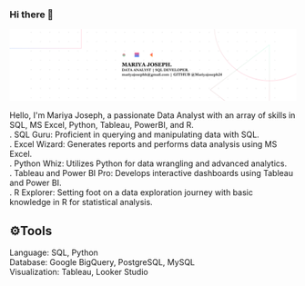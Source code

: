 ### Hi there 👋

<img width="2000" alt="Coding" src="https://github.com/Mariyajoseph24/Mariyajoseph24/blob/main/Black%20Technology%20LinkedIn%20Banner%20(4).png">



Hello, I'm Mariya Joseph, a passionate Data Analyst with an array of skills in SQL, MS Excel, Python, Tableau, PowerBI, and R.<br>
<list>. SQL Guru: Proficient in querying and manipulating data with SQL.<br>
. Excel Wizard: Generates reports and performs data analysis using MS Excel.<br>
. Python Whiz: Utilizes Python for data wrangling and advanced analytics.<br>
. Tableau and Power BI Pro: Develops interactive dashboards using Tableau and Power BI.<br>
. R Explorer: Setting foot on a data exploration journey with basic knowledge in R for statistical analysis.<br></list>

<h2>⚙️Tools</h2>
<list>Language: SQL, Python<br>
Database: Google BigQuery, PostgreSQL, MySQL<br>
Visualization: Tableau, Looker Studio</list><br>
<!--
**Mariyajoseph24/Mariyajoseph24** is a ✨ _special_ ✨ repository because its `README.md` (this file) appears on your GitHub profile.

Here are some ideas to get you started:

- 🔭 I’m currently working on ...SOMETHING FISHYY
- 🌱 I’m currently learning ...
- 👯 I’m looking to collaborate on ...
- 🤔 I’m looking for help with ...
- 💬 Ask me about ...
- 📫 How to reach me: ...
- 😄 Pronouns: ...
- ⚡ Fun fact: ...
-->
